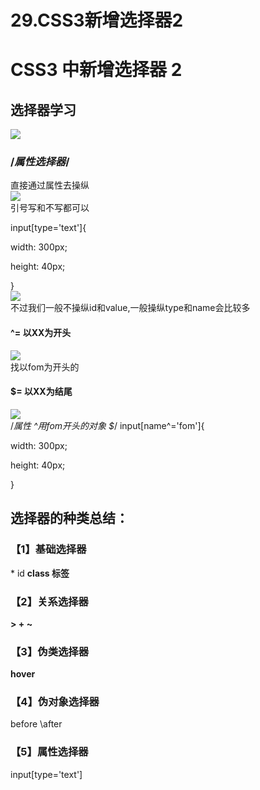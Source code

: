 # 29.CSS3新增选择器2

<a name="62a6eb0d"></a>
# CSS3 中新增选择器 2
<a name="66a8adfa"></a>
## 选择器学习
![](https://cdn.nlark.com/yuque/0/2019/png/349894/1561980233621-f06c4da6-a5d8-4eee-b19c-8b8e403bf3b7.png#align=left&display=inline&height=406&originHeight=584&originWidth=922&status=done&width=641)


<a name="52e96615"></a>
### /*属性选择器*/
直接通过属性去操纵<br />![](https://cdn.nlark.com/yuque/0/2019/png/349894/1561980233688-9548e1ca-a7de-4bdf-9714-12544e4e1a47.png#align=left&display=inline&height=272&originHeight=181&originWidth=305&status=done&width=458)<br />引号写和不写都可以

input[type='text']{

width: 300px;

height: 40px;

}<br />![](https://cdn.nlark.com/yuque/0/2019/png/349894/1561980233749-0d86d8f3-106f-4998-8457-a774f2601ea4.png#align=left&display=inline&height=207&originHeight=177&originWidth=771&status=done&width=902)<br />不过我们一般不操纵id和value,一般操纵type和name会比较多
<a name="ee7a8509"></a>
#### ^= 以XX为开头
![](https://cdn.nlark.com/yuque/0/2019/png/349894/1561980233810-a944c86c-0eaf-4ecd-b592-213bff9da49b.png#align=left&display=inline&height=195&originHeight=130&originWidth=319&status=done&width=479)<br />找以fom为开头的

<a name="6dec343c"></a>
#### $= 以XX为结尾
![](https://cdn.nlark.com/yuque/0/2019/png/349894/1561980233859-f0df4538-052b-4e8e-b676-cfd25508efc8.png#align=left&display=inline&height=263&originHeight=175&originWidth=317&status=done&width=476)<br />/*属性 ^用fom开头的对象 $*/ input[name^='fom']{

width: 300px;

height: 40px;

}





<a name="c07cb68b"></a>
## 选择器的种类总结：
<a name="4c6e2315"></a>
### 【1】基础选择器

* id **class 标签**
<a name="5834a068"></a>
### 【2】关系选择器
**>	+	~**
<a name="ffd8a3ac"></a>
### 【3】伪类选择器

**hover**

<a name="2df3759a"></a>
### 【4】伪对象选择器

before	\after

<a name="73dae8af"></a>
### 【5】属性选择器

input[type='text']
